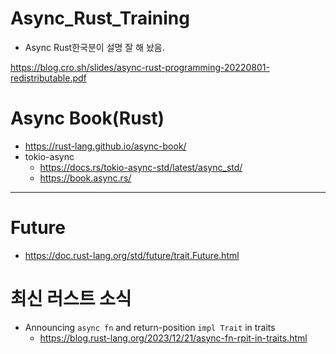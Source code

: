 # Async_Rust_Training

- Async Rust한국분이 설명 잘 해 놨음.

https://blog.cro.sh/slides/async-rust-programming-20220801-redistributable.pdf

# Async Book(Rust)
  - https://rust-lang.github.io/async-book/
  - tokio-async
    - https://docs.rs/tokio-async-std/latest/async_std/
    - https://book.async.rs/

<hr>

# Future

- https://doc.rust-lang.org/std/future/trait.Future.html


# 최신 러스트 소식
- Announcing `async fn` and return-position `impl Trait` in traits
  - https://blog.rust-lang.org/2023/12/21/async-fn-rpit-in-traits.html
